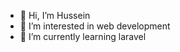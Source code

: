 - 👋 Hi, I’m Hussein
- 👀 I’m interested in web development
- 🌱 I’m currently learning laravel
<!---- 💞️ I’m looking to collaborate on ...
- 📫 How to reach me ...
--->

<!---
o63id3/o63id3 is a ✨ special ✨ repository because its `README.md` (this file) appears on your GitHub profile.
You can click the Preview link to take a look at your changes.
--->
